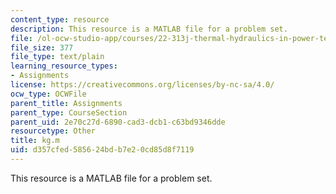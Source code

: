 ```yaml
---
content_type: resource
description: This resource is a MATLAB file for a problem set.
file: /ol-ocw-studio-app/courses/22-313j-thermal-hydraulics-in-power-technology-spring-2007/d357cfed585624bdb7e20cd85d8f7119_kg.m
file_size: 377
file_type: text/plain
learning_resource_types:
- Assignments
license: https://creativecommons.org/licenses/by-nc-sa/4.0/
ocw_type: OCWFile
parent_title: Assignments
parent_type: CourseSection
parent_uid: 2e70c27d-6890-cad3-dcb1-c63bd9346dde
resourcetype: Other
title: kg.m
uid: d357cfed-5856-24bd-b7e2-0cd85d8f7119
---
```

This resource is a MATLAB file for a problem set.